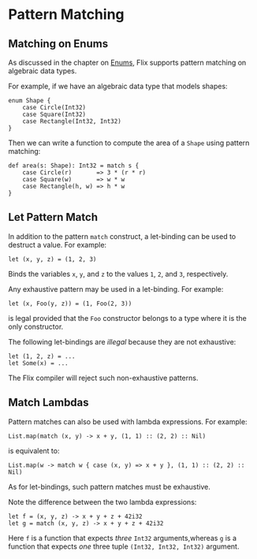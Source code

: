 # Pattern Matching

## Matching on Enums

As discussed in the chapter on [Enums](enums.md), Flix supports pattern matching
on algebraic data types. 

For example, if we have an algebraic data type that models shapes:

```flix
enum Shape {
    case Circle(Int32)
    case Square(Int32)
    case Rectangle(Int32, Int32)
}
```

Then we can write a function to compute the area of a `Shape` using pattern
matching:

```flix
def area(s: Shape): Int32 = match s {
    case Circle(r)       => 3 * (r * r)
    case Square(w)       => w * w
    case Rectangle(h, w) => h * w
}
```


## Let Pattern Match

In addition to the pattern `match` construct, a
let-binding can be used to destruct a value.
For example:

```flix
let (x, y, z) = (1, 2, 3)
```

Binds the variables `x`, `y`, and `z` to the values
`1`, `2`, and `3`, respectively.

Any exhaustive pattern may be used in a let-binding.
For example:

```flix
let (x, Foo(y, z)) = (1, Foo(2, 3))
```

is legal provided that the `Foo` constructor belongs
to a type where it is the only constructor.

The following let-bindings are *illegal* because they
are not exhaustive:

```flix
let (1, 2, z) = ...
let Some(x) = ...
```

The Flix compiler will reject such non-exhaustive
patterns.

## Match Lambdas

Pattern matches can also be used with lambda
expressions.
For example:

```flix
List.map(match (x, y) -> x + y, (1, 1) :: (2, 2) :: Nil)
```

is equivalent to:

```flix
List.map(w -> match w { case (x, y) => x + y }, (1, 1) :: (2, 2) :: Nil)
```

As for let-bindings, such pattern matches must be
exhaustive.

Note the difference between the two lambda expressions:

```flix
let f = (x, y, z) -> x + y + z + 42i32
let g = match (x, y, z) -> x + y + z + 42i32
```

Here `f` is a function that expects *three* `Int32`
arguments,whereas `g` is a function that expects *one*
three tuple `(Int32, Int32, Int32)` argument.

